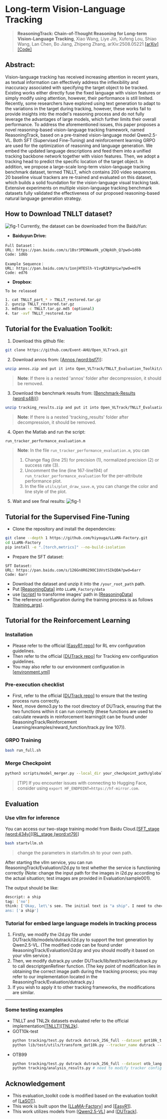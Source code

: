 # Long-term Vision-Language Tracking 


> **ReasoningTrack: Chain-of-Thought Reasoning for Long-term Vision-Language Tracking**, Xiao Wang, Liye Jin, Xufeng Lou, Shiao Wang, Lan Chen, Bo Jiang, Zhipeng Zhang, arXiv:2508.05221
[[arXiv]](https://arxiv.org/abs/2508.05221) 
[[Code]](https://github.com/Event-AHU/Open_VLTrack)
## Abstract: 
Vision-language tracking has received increasing attention in recent years, as textual information can effectively address the inflexibility and inaccuracy associated with specifying the target object to be tracked. Existing works either directly fuse the fixed language with vision features or simply modify using attention, however, their performance is still limited. Recently, some researchers have explored using text generation to adapt to the variations in the target during tracking, however, these works fail to provide insights into the model's reasoning process and do not fully leverage the advantages of large models, which further limits their overall performance. To address the aforementioned issues, this paper proposes a novel reasoning-based vision-language tracking framework, named ReasoningTrack, based on a pre-trained vision-language model Qwen2.5-VL. Both SFT (Supervised Fine-Tuning) and reinforcement learning GRPO are used for the optimization of reasoning and language generation. We embed the updated language descriptions and feed them into a unified tracking backbone network together with vision features. Then, we adopt a tracking head to predict the specific location of the target object. In addition, we propose a large-scale long-term vision-language tracking benchmark dataset, termed TNLLT, which contains 200 video sequences. 20 baseline visual trackers are re-trained and evaluated on this dataset, which builds a solid foundation for the vision-language visual tracking task. Extensive experiments on multiple vision-language tracking benchmark datasets fully validated the effectiveness of our proposed reasoning-based natural language generation strategy.

## How to Download TNLLT dataset? 
![fig-1](./figures/TNLLT_samples.png)
Currently, the dataset can be downloaded from the BaiduYun: 
* **Baiduyun Drive:**

```
Full Dataset：
URL: https://pan.baidu.com/s/1Bsr3PENWaa9k_yCNpkUh_Q?pwd=1d6b
Code: 1d6b 

Example Sequence：
URL: https://pan.baidu.com/s/1onjHTESlh-V1vgR2AYgnLw?pwd=ed76
Code: ed76 
```




* **Dropbox**: 
```
To be released
```
```bash
1. cat TNLLT_part_* > TNLLT_restored.tar.gz
2. gunzip TNLLT_restored.tar.gz
3. md5sum -c TNLLT.tar.gz.md5 (optional)
4. tar -xvf TNLLT_restored.tar
```

## Tutorial for the Evaluation Toolkit: 
1. Download this github file: 
```bash
git clone https://github.com/Event-AHU/Open_VLTrack.git
```

2. Download annos from: [[Annos (word:bsf7)](https://pan.baidu.com/s/1oYdqdCLUnf5Ylu3QfcLcSQ?pwd=bsf7)]: 
```bash
unzip annos.zip and put it into Open_VLTrack/TNLLT_Evaluation_Toolkit/annos
```
> **Note**: 
> If there is a nested 'annos' folder after decompression, it should be removed.

3. Download the benchmark results from: [[Benchmark-Results (word:s48i)](https://pan.baidu.com/s/1Acx8tEWWdSquJWpx9AXdzA?pwd=s48i)]: 
```bash 
unzip tracking_results.zip and put it into Open_VLTrack/TNLLT_Evaluation_Toolkit/tracking_results
```
> **Note**: 
> If there is a nested 'tracking_results' folder after decompression, it should be removed.

4. Open the Matlab and run the script: 
```bash
run_tracker_performance_evaluation.m
```
> **Note**: 
> In the file `run_tracker_performance_evaluation.m`, you can
> 1. Change flag (line 25) for precision (1), normalized precision (2) or success rate (3).
> 2. Uncomment the line (line 167-line194) of `run_tracker_performance_evaluation` for the per-attribute performance plot.
> 3. In the file `utils/plot_draw_save.m`, you can change the color and line style of the plot.

5. Wait and see final results: 
![fig-1](./figures/SRPRNPR.png)

## Tutorial for the Supervised Fine-Tuning

- Clone the repository and install the dependencies: 
```bash
git clone --depth 1 https://github.com/hiyouga/LLaMA-Factory.git
cd LLaMA-Factory
pip install -e ".[torch,metrics]" --no-build-isolation
```

- Prepare the SFT dataset: 
```
SFT Dataset:
URL: https://pan.baidu.com/s/126Gn8R629OC1UVstSIkQDA?pwd=6arr
Code: 6arr
```
- Download the dataset and unzip it into the `/your_root_path` path.
- Put [[ReasoningData](https://github.com/Event-AHU/Open_VLTrack/tree/main/ReasoningTrack/Supervise%20fine-tuning)] into `LLaMA_Factory/data`
- use [[script](https://github.com/Event-AHU/Open_VLTrack/blob/main/scripts/SFT/transforme_json.py)] to transforme images' path in [[ReasoningData](https://github.com/Event-AHU/Open_VLTrack/tree/main/ReasoningTrack/Supervise%20fine-tuning)]
- The reference configuration during the training process is as follows [[training_args](https://github.com/Event-AHU/Open_VLTrack/blob/main/ReasoningTrack/Supervise%20fine-tuning/training_args.yaml)].

## Tutorial for the Reinforcement Learning
### Installation
- Please refer to the official [[EasyR1 repo](https://github.com/hiyouga/EasyR1)] for RL env configuration guidelines.
- Then refer to the official [[DUTrack repo](https://github.com/GXNU-ZhongLab/DUTrack)] for Tracking env configuration guidelines.
- You may also refer to our environment configuration in [[environment.yml](https://github.com/Event-AHU/Open_VLTrack/blob/main/ReasoningTrack/Reinforcement%20Learning/environment.yml)]

### Pre-execution checklist
- First, refer to the official [[DUTrack repo](https://github.com/GXNU-ZhongLab/DUTrack)] to ensure that the testing process runs correctly.
- Next, move demo3.py to the root directory of DUTrack, ensuring that the two functions within it can run correctly (these functions are used to calculate rewards in reinforcement learning(it can be found under ReasoningTrack/Reinforcement Learning/examples/reward_function/track.py line 107)). 

### GRPO Training
```bash
bash run_full.sh
```

### Merge Checkpoint
```bash
python3 scripts/model_merger.py --local_dir your_checkpoint_path/global_step_1/actor
```

> [TIP]
> If you encounter issues with connecting to Hugging Face, consider using `export HF_ENDPOINT=https://hf-mirror.com`.

## Evaluation
### Use vllm for inference
You can access our two-stage training model from Baidu Cloud.[[SFT_stage (word:434y)](https://pan.baidu.com/s/1gHjFkhOnfPmBXm_xPcuSPA?pwd=434y)][[RL_stage (word:xt79)](https://pan.baidu.com/s/1YPYR_PktegnxKlWM9LZnOg?pwd=xt79)]
```bash
bash startvllm.sh
```
> change the parameters in startvllm.sh to your own path.

After starting the vllm service, you can run ReasoningTrack/Evaluation/i2d.py to test whether the service is functioning correctly (Note: change the input path for the images in i2d.py according to the actual situation; test images are provided in Evaluation/sample001).

The output should be like:
```bash
descript: a ship
tag: ['no']
think: ['Okay, let\'s see. The initial text is "a ship". I need to check if this needs updating based on the two frames provided.\n\nLooking at Frame 1: There\'s a red ship with a green flag sailing on water. The background has cliffs and some structures in the distance. The sun is shining, creating a bright and open feel. The ship is moving towards the right side of the frame.\n\nNow, Frame 2: The same ship is still present, but the camera angle seems slightly different. Maybe it\'s zoomed in or shifted a bit. The position relative to the background elements like the cliffs and structures has changed slightly. The lighting might be a bit different due to the angle, but the overall scene is similar. The ship\'s orientation appears to have adjusted slightly, perhaps leaning forward or turning.\n\nComparing both frames, the main subject (the ship) hasn\'t changed much in terms of appearance—still red with green sails. The background elements are consistent, just in different positions. Since the core object (the ship) remains the same, the description doesn\'t need an update. The changes are minor positional adjustments and possible lighting differences, which don\'t fundamentally alter the object\'s identity or characteristics.']
ans: ['a ship']
```

### Tutorial for embed large language models in tracking process

1. Firstly, we modify the i2d.py file under DUTrack/lib/models/dutrack/i2d.py to support the text generation by Qwen2.5-VL. (The modified code can be found under ReasoningTrack/Evaluation/i2d.py and you should modify it based on your vllm service.)
2. Then, we modify dutrack.py under DUTrack/lib/test/tracker/dutrack.py to call descriptgenRefiner function. (The key point of modification lies in obtaining the correct image path during the tracking process; you may refer to our implementation located in the ReasoningTrack/Evaluation/dutrack.py.)
3. If you wish to apply it to other tracking frameworks, the modifications are similar.
---

### Some testing examples
- TNLLT and TNL2k datasets evaluated refer to the official implementation[[TNLLT](https://github.com/Event-AHU/Open_VLTrack)][[TNL2k](https://github.com/wangxiao5791509/TNL2K_evaluation_toolkit)].
- GOT10k-test
    ```bash
    python tracking/test.py dutrack dutrack_256_full --dataset got10k_test --threads 16 --num_gpus 2
    python lib/test/utils/transform_got10k.py --tracker_name dutrack --cfg_name dutrack_256_full
    ```
- OTB99
    ```bash
    python tracking/test.py dutrack dutrack_256_full --dataset otb_lang --threads 1 --num_gpus 1
    python tracking/analysis_results.py # need to modify tracker configs and names
    ```


## Acknowledgement
- This evaluation_toolkit code is modified based on the evaluation toolkit of [[LaSOT](https://github.com/HengLan/LaSOT_Evaluation_Toolkit)]. 
- This work is built upon the [[LLaMA-Factory](https://github.com/hiyouga/LLaMA-Factory)] and [[EasyR1](https://github.com/hiyouga/EasyR1)].
- This work utilizes models from [[Qwen2.5-VL](https://github.com/QwenLM/Qwen2.5-VL)] and [[DUTrack](https://github.com/GXNU-ZhongLab/DUTrack)].




